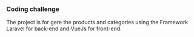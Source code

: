 ### Coding challenge

The project is for gere the products and categories using the Framework Laravel for back-end and VueJs for front-end.